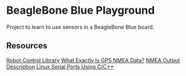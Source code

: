 # BeagleBone Blue Playground

Project to learn to use sensors in a BeagleBone Blue board.

## Resources

[Robot Control Library](http://www.strawsondesign.com/docs/librobotcontrol/index.html)
[What Exactly Is GPS NMEA Data?](https://www.gpsworld.com/what-exactly-is-gps-nmea-data)
[NMEA Output Description](http://navspark.mybigcommerce.com/content/NMEA_Format_v0.1.pdf)
[Linux Serial Ports Using C/C++](https://blog.mbedded.ninja/programming/operating-systems/linux/linux-serial-ports-using-c-cpp)
